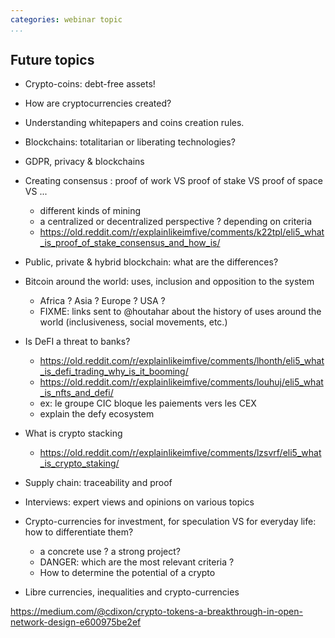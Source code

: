 ```yaml
---
categories: webinar topic
...
```


## Future topics

* Crypto-coins: debt-free assets!
* How are cryptocurrencies created?
* Understanding whitepapers and coins creation rules.
* Blockchains: totalitarian or liberating technologies?
* GDPR, privacy & blockchains
* Creating consensus : proof of work VS proof of stake VS proof of space VS ...
  * different kinds of mining
  * a centralized or decentralized perspective ? depending on criteria
  * https://old.reddit.com/r/explainlikeimfive/comments/k22tpl/eli5_what_is_proof_of_stake_consensus_and_how_is/

* Public, private & hybrid blockchain: what are the differences?

* Bitcoin around the world: uses, inclusion and opposition to the system
  * Africa ? Asia ? Europe ? USA ?
  * FIXME: links sent to @houtahar about the history of uses around the world (inclusiveness, social movements, etc.)

* Is DeFI a threat to banks?
  * https://old.reddit.com/r/explainlikeimfive/comments/lhonth/eli5_what_is_defi_trading_why_is_it_booming/
  * https://old.reddit.com/r/explainlikeimfive/comments/louhuj/eli5_what_is_nfts_and_defi/
  * ex: le groupe CIC bloque les paiements vers les CEX
  * explain the defy ecosystem
 
* What is crypto stacking
  * https://old.reddit.com/r/explainlikeimfive/comments/lzsvrf/eli5_what_is_crypto_staking/

* Supply chain: traceability and proof

* Interviews: expert views and opinions on various topics

* Crypto-currencies for investment, for speculation VS for everyday life: how to differentiate them?
  * a concrete use ? a strong project? 
  * DANGER: which are the most relevant criteria ?
  * How to determine the potential of a crypto

* Libre currencies, inequalities and crypto-currencies

https://medium.com/@cdixon/crypto-tokens-a-breakthrough-in-open-network-design-e600975be2ef
